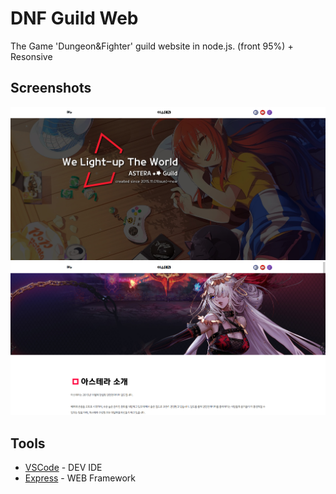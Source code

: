 # DNF Guild Web

The Game 'Dungeon&Fighter' guild website in node.js. (front 95%) + Resonsive

## Screenshots

<img src="./desktop_1.JPG"> <img src="./desktop_2.JPG">

## Tools

* [VSCode](https://code.visualstudio.com/) - DEV IDE
* [Express](https://expressjs.com/) - WEB Framework
